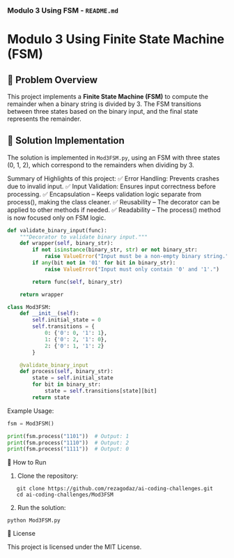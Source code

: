 ### **Modulo 3 Using FSM - `README.md`**

# Modulo 3 Using Finite State Machine (FSM)

## :memo: Problem Overview

This project implements a **Finite State Machine (FSM)** to compute the remainder when a binary string is divided by 3. The FSM transitions between three states based on the binary input, and the final state represents the remainder.

## :wrench: Solution Implementation

The solution is implemented in `Mod3FSM.py`, using an FSM with three states (0, 1, 2), which correspond to the remainders when dividing by 3.

Summary of Highlights of this project:
✅ Error Handling: Prevents crashes due to invalid input.
✅ Input Validation: Ensures input correctness before processing.
✅ Encapsulation – Keeps validation logic separate from process(), making the class cleaner.
✅ Reusability – The decorator can be applied to other methods if needed.
✅ Readability – The process() method is now focused only on FSM logic.

```python
def validate_binary_input(func):
    """Decorator to validate binary input."""
    def wrapper(self, binary_str):
        if not isinstance(binary_str, str) or not binary_str:
            raise ValueError("Input must be a non-empty binary string.")
        if any(bit not in '01' for bit in binary_str):
            raise ValueError("Input must only contain '0' and '1'.")

        return func(self, binary_str)

    return wrapper

class Mod3FSM:
    def __init__(self):
        self.initial_state = 0
        self.transitions = {
            0: {'0': 0, '1': 1},
            1: {'0': 2, '1': 0},
            2: {'0': 1, '1': 2}
        }

    @validate_binary_input
    def process(self, binary_str):
        state = self.initial_state
        for bit in binary_str:
            state = self.transitions[state][bit]
        return state
```

Example Usage:

```python
fsm = Mod3FSM()

print(fsm.process("1101"))  # Output: 1
print(fsm.process("1110"))  # Output: 2
print(fsm.process("1111"))  # Output: 0
```

:rocket: How to Run

1. Clone the repository:

```
   git clone https://github.com/rezagodaz/ai-coding-challenges.git
   cd ai-coding-challenges/Mod3FSM
```

2. Run the solution:

```
python Mod3FSM.py
```

:rocket: License

This project is licensed under the MIT License.
